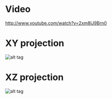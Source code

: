 Video
=====
http://www.youtube.com/watch?v=2xm8lJ9Brn0

XY projection
=============
![alt tag](https://raw.github.com/arve0/TFY4240-Semester-project/master/results/xy-z_plus.png)


XZ projection
=============
![alt tag](https://raw.github.com/arve0/TFY4240-Semester-project/master/results/xz-y_plus.png)
